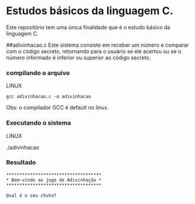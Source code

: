 # Estudos básicos da linguagem C.

Este repositório tem uma única finalidade que é o estudo básico da linguagem C.

##adivinhacao.c
Este sistema consiste em receber um número e comparar com o código secreto, retornando para o usuário se ele acertou ou se o número informado é inferior ou superior ao código secreto.

### compilando o arquivo

LINUX
    
    gcc adivinhacao.c -o adivinhacao

Obs: o compilador GCC é default no linux.

### Executando o sistema

LINUX

   ./adivinhacao

### Resultado

    ************************************
    * Bem-vindo ao jogo de Adivinhação *
    ************************************

    Qual é o seu chute?